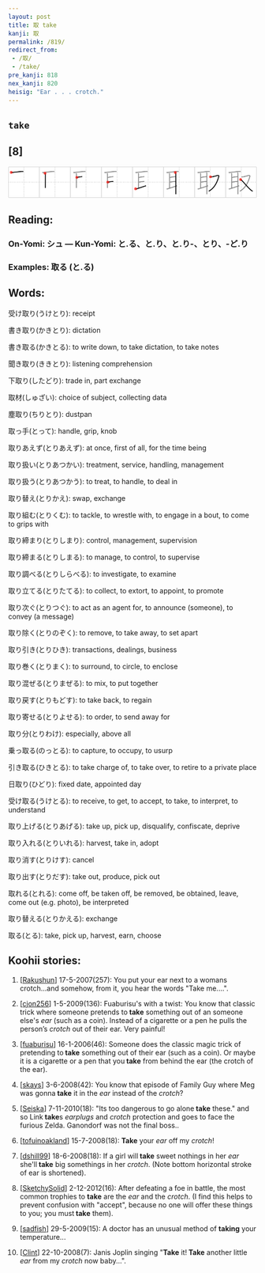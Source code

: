 ```yaml
---
layout: post
title: 取 take
kanji: 取
permalink: /819/
redirect_from:
 - /取/
 - /take/
pre_kanji: 818
nex_kanji: 820
heisig: "Ear . . . crotch."
---
```


## `take`

## [8]

<div class="stroke"><img src="../images/E58F96.png" /></div>

## Reading:

### On-Yomi: シュ &mdash; Kun-Yomi: と.る、と.り、と.り-、とり、-ど.り

### Examples: 取る (と.る)

## Words:

受け取り(うけとり): receipt

書き取り(かきとり): dictation

書き取る(かきとる): to write down, to take dictation, to take notes

聞き取り(ききとり): listening comprehension

下取り(したどり): trade in, part exchange

取材(しゅざい): choice of subject, collecting data

塵取り(ちりとり): dustpan

取っ手(とって): handle, grip, knob

取りあえず(とりあえず): at once, first of all, for the time being

取り扱い(とりあつかい): treatment, service, handling, management

取り扱う(とりあつかう): to treat, to handle, to deal in

取り替え(とりかえ): swap, exchange

取り組む(とりくむ): to tackle, to wrestle with, to engage in a bout, to come to grips with

取り締まり(とりしまり): control, management, supervision

取り締まる(とりしまる): to manage, to control, to supervise

取り調べる(とりしらべる): to investigate, to examine

取り立てる(とりたてる): to collect, to extort, to appoint, to promote

取り次ぐ(とりつぐ): to act as an agent for, to announce (someone), to convey (a message)

取り除く(とりのぞく): to remove, to take away, to set apart

取り引き(とりひき): transactions, dealings, business

取り巻く(とりまく): to surround, to circle, to enclose

取り混ぜる(とりまぜる): to mix, to put together

取り戻す(とりもどす): to take back, to regain

取り寄せる(とりよせる): to order, to send away for

取り分(とりわけ): especially, above all

乗っ取る(のっとる): to capture, to occupy, to usurp

引き取る(ひきとる): to take charge of, to take over, to retire to a private place

日取り(ひどり): fixed date, appointed day

受け取る(うけとる): to receive, to get, to accept, to take, to interpret, to understand

取り上げる(とりあげる): take up, pick up, disqualify, confiscate, deprive

取り入れる(とりいれる): harvest, take in, adopt

取り消す(とりけす): cancel

取り出す(とりだす): take out, produce, pick out

取れる(とれる): come off, be taken off, be removed, be obtained, leave, come out (e.g. photo), be interpreted

取り替える(とりかえる): exchange

取る(とる): take, pick up, harvest, earn, choose

## Koohii stories:

1) [<a href="http://kanji.koohii.com/profile/Rakushun">Rakushun</a>] 17-5-2007(257): You put your ear next to a womans crotch...and somehow, from it, you hear the words &quot;Take me....&quot;. 

2) [<a href="http://kanji.koohii.com/profile/cjon256">cjon256</a>] 1-5-2009(136): Fuaburisu&#039;s with a twist: You know that classic trick where someone pretends to<strong> take</strong> something out of an someone else&#039;s <em>ear</em> (such as a coin). Instead of a cigarette or a pen he pulls the person’s <em>crotch</em> out of their ear. Very painful! 

3) [<a href="http://kanji.koohii.com/profile/fuaburisu">fuaburisu</a>] 16-1-2006(46): Someone does the classic magic trick of pretending to<strong> take</strong> something out of their ear (such as a coin). Or maybe it is a cigarette or a pen that you<strong> take</strong> from behind the ear (the crotch of the ear). 

4) [<a href="http://kanji.koohii.com/profile/skays">skays</a>] 3-6-2008(42): You know that episode of Family Guy where Meg was gonna<strong> take</strong> it in the <em>ear</em> instead of the <em>crotch</em>? 

5) [<a href="http://kanji.koohii.com/profile/Seiska">Seiska</a>] 7-11-2010(18): &quot;Its too dangerous to go alone<strong> take</strong> these.&quot; and so Link<strong> take</strong>s <em>earplugs</em> and <em>crotch</em> protection and goes to face the furious Zelda. Ganondorf was not the final boss.. 

6) [<a href="http://kanji.koohii.com/profile/tofuinoakland">tofuinoakland</a>] 15-7-2008(18): <strong>Take</strong> your <em>ear</em> off my <em>crotch</em>! 

7) [<a href="http://kanji.koohii.com/profile/dshill99">dshill99</a>] 18-6-2008(18): If a girl will<strong> take</strong> sweet nothings in her <em>ear</em> she&#039;ll<strong> take</strong> big somethings in her <em>crotch</em>. (Note bottom horizontal stroke of ear is shortened). 

8) [<a href="http://kanji.koohii.com/profile/SketchySolid">SketchySolid</a>] 2-12-2012(16): After defeating a foe in battle, the most common trophies to <strong>take</strong> are the <em>ear</em> and the <em>crotch</em>. (I find this helps to prevent confusion with &quot;accept&quot;, because no one will offer these things to you; you must<strong> take</strong> them). 

9) [<a href="http://kanji.koohii.com/profile/sadfish">sadfish</a>] 29-5-2009(15): A doctor has an unusual method of <strong>taking</strong> your temperature... 

10) [<a href="http://kanji.koohii.com/profile/Clint">Clint</a>] 22-10-2008(7): Janis Joplin singing &quot;<strong>Take</strong> it!<strong> Take</strong> another little <em>ear</em> from my <em>crotch</em> now baby...&quot;. 
